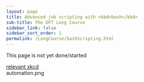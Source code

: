 ```yaml
---
layout: page
title: Advanced job scripting with <kbd>bash</kbd>
sub-title: The DFT Long Course
sidebar_link: false
sidebar_sort_order: 1
permalink: /LongCourse/bashScripting.html
---
```


This page is not yet done/started

[relevant xkcd](https://xkcd.com/1319)  
automation.png  
